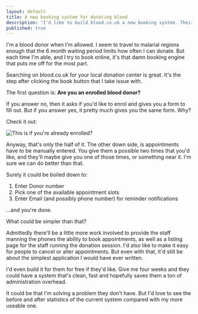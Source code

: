 ```yaml
---
layout: default
title: A new booking system for donating blood
description: "I'd like to build blood.co.uk a new booking system. Their current one adds too much friction to the process"
published: true
---
```


I'm a blood donor when I'm allowed. I seem to travel to malarial regions enough that the 6 month waiting period limits how often I can donate. But each time I'm able, and I try to book online, it's that damn booking engine that puts me off for the most part.

Searching on blood.co.uk for your local donation center is great. It's the step after clicking the book button that I take issue with.

The first question is: **Are you an enrolled blood donor?**

If you answer no, then it asks if you'd like to enrol and gives you a form to fill out. But if you answer yes, it pretty much gives you the same form. Why?

Check it out:

<img src="http://i.imgur.com/EoGbgcH.png" alt="This is if you're already enrolled?" />

Anyway, that's only the half of it. The other down side, is appointments have to be manually entered. You give them a possible two times that you'd like, and they'll maybe give you one of those times, or something near it. I'm sure we can do better than that.

Surely it could be boiled down to:

1. Enter Donor number
2. Pick one of the available appointment slots
3. Enter Email (and possibly phone number) for reminder notifications

...and you're done.

What could be simpler than that? 

Admittedly there'll be a little more work involved to provide the staff manning the phones the ability to book appointments, as well as a listing page for the staff running the donation session. I'd also like to make it easy for people to cancel or alter appointments. But even with that, it'd still be about the simplest application I would have ever written.

I'd even build it for them for free if they'd like. Give me four weeks and they could have a system that's clean, fast and hopefully saves them a ton of administration overhead.

It could be that I'm solving a problem they don't have. But I'd love to see the before and after statistics of the current system compared with my more useable one.